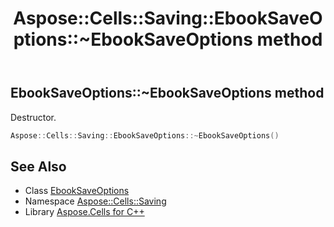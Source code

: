 ﻿---
title: Aspose::Cells::Saving::EbookSaveOptions::~EbookSaveOptions method
linktitle: ~EbookSaveOptions
second_title: Aspose.Cells for C++ API Reference
description: 'Aspose::Cells::Saving::EbookSaveOptions::~EbookSaveOptions method. Destructor in C++.'
type: docs
weight: 200
url: /cpp/aspose.cells.saving/ebooksaveoptions/~ebooksaveoptions/
---
## EbookSaveOptions::~EbookSaveOptions method


Destructor.

```cpp
Aspose::Cells::Saving::EbookSaveOptions::~EbookSaveOptions()
```

## See Also

* Class [EbookSaveOptions](../)
* Namespace [Aspose::Cells::Saving](../../)
* Library [Aspose.Cells for C++](../../../)
